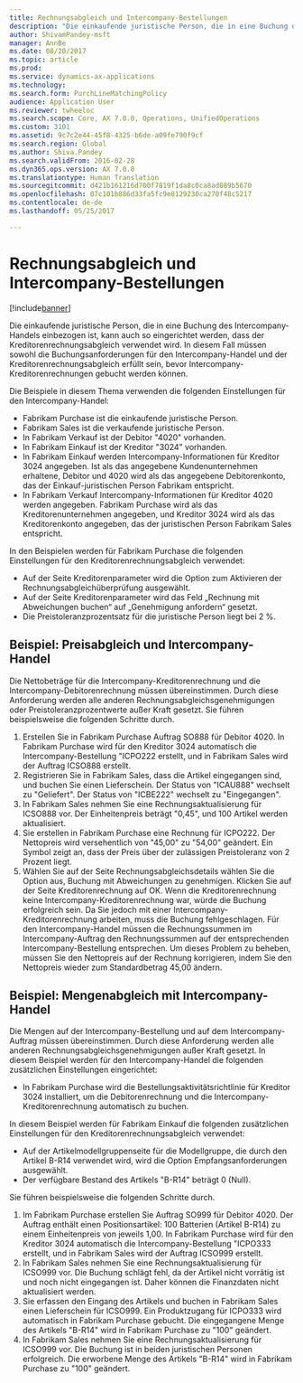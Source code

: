 ```yaml
---
title: Rechnungsabgleich und Intercompany-Bestellungen
description: "Die einkaufende juristische Person, die in eine Buchung des Intercompany-Handels einbezogen ist, kann auch so eingerichtet werden, dass der Kreditorenrechnungsabgleich verwendet wird. In diesem Fall müssen sowohl die Buchungsanforderungen für den Intercompany-Handel und der Kreditorenrechnungsabgleich erfüllt sein, bevor Intercompany-Kreditorenrechnungen gebucht werden können."
author: ShivamPandey-msft
manager: AnnBe
ms.date: 08/20/2017
ms.topic: article
ms.prod: 
ms.service: dynamics-ax-applications
ms.technology: 
ms.search.form: PurchLineMatchingPolicy
audience: Application User
ms.reviewer: twheeloc
ms.search.scope: Core, AX 7.0.0, Operations, UnifiedOperations
ms.custom: 3101
ms.assetid: 9c7c2e44-45f8-4325-b6de-a09fe790f9cf
ms.search.region: Global
ms.author: Shiva.Pandey
ms.search.validFrom: 2016-02-28
ms.dyn365.ops.version: AX 7.0.0
ms.translationtype: Human Translation
ms.sourcegitcommit: d421b161216d700f7819f1da8c0ca8ad089b5670
ms.openlocfilehash: 07c101b886d33fa5fc9e8129230ca270f48c5217
ms.contentlocale: de-de
ms.lasthandoff: 05/25/2017

---
```


# <a name="invoice-matching-and-intercompany-purchase-orders"></a>Rechnungsabgleich und Intercompany-Bestellungen

[!include[banner](../includes/banner.md)]


Die einkaufende juristische Person, die in eine Buchung des Intercompany-Handels einbezogen ist, kann auch so eingerichtet werden, dass der Kreditorenrechnungsabgleich verwendet wird. In diesem Fall müssen sowohl die Buchungsanforderungen für den Intercompany-Handel und der Kreditorenrechnungsabgleich erfüllt sein, bevor Intercompany-Kreditorenrechnungen gebucht werden können.

Die Beispiele in diesem Thema verwenden die folgenden Einstellungen für den Intercompany-Handel:
-   Fabrikam Purchase ist die einkaufende juristische Person.
-   Fabrikam Sales ist die verkaufende juristische Person.
-   In Fabrikam Verkauf ist der Debitor "4020" vorhanden.
-   In Fabrikam Einkauf ist der Kreditor "3024" vorhanden.
-   In Fabrikam Einkauf werden Intercompany-Informationen für Kreditor 3024 angegeben. Ist als das angegebene Kundenunternehmen erhaltene, Debitor und 4020 wird als das angegebene Debitorenkonto, das der Einkauf-juristischen Person Fabrikam entspricht.
-   In Fabrikam Verkauf Intercompany-Informationen für Kreditor 4020 werden angegeben. Fabrikam Purchase wird als das Kreditorenunternehmen angegeben, und Kreditor 3024 wird als das Kreditorenkonto angegeben, das der juristischen Person Fabrikam Sales entspricht.

In den Beispielen werden für Fabrikam Purchase die folgenden Einstellungen für den Kreditorenrechnungsabgleich verwendet:
-   Auf der Seite Kreditorenparameter wird die Option zum Aktivieren der Rechnungsabgleichüberprüfung ausgewählt.
-   Auf der Seite Kreditorenparameter wird das Feld „Rechnung mit Abweichungen buchen“ auf „Genehmigung anfordern“ gesetzt.
-   Die Preistoleranzprozentsatz für die juristische Person liegt bei 2 %.

## <a name="example-price-matching-and-intercompany-trade"></a>Beispiel: Preisabgleich und Intercompany-Handel
Die Nettobeträge für die Intercompany-Kreditorenrechnung und die Intercompany-Debitorenrechnung müssen übereinstimmen. Durch diese Anforderung werden alle anderen Rechnungsabgleichsgenehmigungen oder Preistoleranzprozentwerte außer Kraft gesetzt. Sie führen beispielsweise die folgenden Schritte durch.
1.  Erstellen Sie in Fabrikam Purchase Auftrag SO888 für Debitor 4020. In Fabrikam Purchase wird für den Kreditor 3024 automatisch die Intercompany-Bestellung "ICPO222 erstellt, und in Fabrikam Sales wird der Auftrag ICSO888 erstellt.
2.  Registrieren Sie in Fabrikam Sales, dass die Artikel eingegangen sind, und buchen Sie einen Lieferschein. Der Status von "ICAU888" wechselt zu "Geliefert". Der Status von "ICBE222" wechselt zu "Eingegangen".
3.  In Fabrikam Sales nehmen Sie eine Rechnungsaktualisierung für ICSO888 vor. Der Einheitenpreis beträgt "0,45", und 100 Artikel werden aktualisiert.
4.  Sie erstellen in Fabrikam Purchase eine Rechnung für ICPO222. Der Nettopreis wird versehentlich von "45,00" zu "54,00" geändert. Ein Symbol zeigt an, dass der Preis über der zulässigen Preistoleranz von 2 Prozent liegt.
5.  Wählen Sie auf der Seite Rechnungsabgleichsdetails wählen Sie die Option aus, Buchung mit Abweichungen zu genehmigen. Klicken Sie auf der Seite Kreditorenrechnung auf OK. Wenn die Kreditorenrechnung keine Intercompany-Kreditorenrechnung war, würde die Buchung erfolgreich sein. Da Sie jedoch mit einer Intercompany-Kreditorenrechnung arbeiten, muss die Buchung fehlgeschlagen. Für den Intercompany-Handel müssen die Rechnungssummen im Intercompany-Auftrag den Rechnungssummen auf der entsprechenden Intercompany-Bestellung entsprechen. Um dieses Problem zu beheben, müssen Sie den Nettopreis auf der Rechnung korrigieren, indem Sie den Nettopreis wieder zum Standardbetrag 45,00 ändern.

## <a name="example-quantity-matching-with-intercompany-trade"></a>Beispiel: Mengenabgleich mit Intercompany-Handel
Die Mengen auf der Intercompany-Bestellung und auf dem Intercompany-Auftrag müssen übereinstimmen. Durch diese Anforderung werden alle anderen Rechnungsabgleichsgenehmigungen außer Kraft gesetzt. In diesem Beispiel werden für den Intercompany-Handel die folgenden zusätzlichen Einstellungen eingerichtet:
-   In Fabrikam Purchase wird die Bestellungsaktivitätsrichtlinie für Kreditor 3024 installiert, um die Debitorenrechnung und die Intercompany-Kreditorenrechnung automatisch zu buchen.

In diesem Beispiel werden für Fabrikam Einkauf die folgenden zusätzlichen Einstellungen für den Kreditorenrechnungsabgleich verwendet:
-   Auf der Artikelmodellgruppenseite für die Modellgruppe, die durch den Artikel B-R14 verwendet wird, wird die Option Empfangsanforderungen ausgewählt.
-   Der verfügbare Bestand des Artikels "B-R14" beträgt 0 (Null).

Sie führen beispielsweise die folgenden Schritte durch.
1.  Im Fabrikam Purchase erstellen Sie Auftrag SO999 für Debitor 4020. Der Auftrag enthält einen Positionsartikel: 100 Batterien (Artikel B-R14) zu einem Einheitenpreis von jeweils 1,00. In Fabrikam Purchase wird für den Kreditor 3024 automatisch die Intercompany-Bestellung "ICPO333 erstellt, und in Fabrikam Sales wird der Auftrag ICSO999 erstellt.
2.  In Fabrikam Sales nehmen Sie eine Rechnungsaktualisierung für ICSO999 vor. Die Buchung schlägt fehl, da der Artikel nicht vorrätig ist und noch nicht eingegangen ist. Daher können die Finanzdaten nicht aktualisiert werden.
3.  Sie erfassen den Eingang des Artikels und buchen in Fabrikam Sales einen Lieferschein für ICSO999. Ein Produktzugang für ICPO333 wird automatisch in Fabrikam Purchase gebucht. Die eingegangene Menge des Artikels "B-R14" wird in Fabrikam Purchase zu "100" geändert.
4.  In Fabrikam Sales nehmen Sie eine Rechnungsaktualisierung für ICSO999 vor. Die Buchung ist in beiden juristischen Personen erfolgreich. Die erworbene Menge des Artikels "B-R14" wird in Fabrikam Purchase zu "100" geändert.






